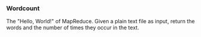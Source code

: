 ### Wordcount

The "Hello, World!" of MapReduce.  Given a plain text file as input, return the words and the number of times they occur in the text.  